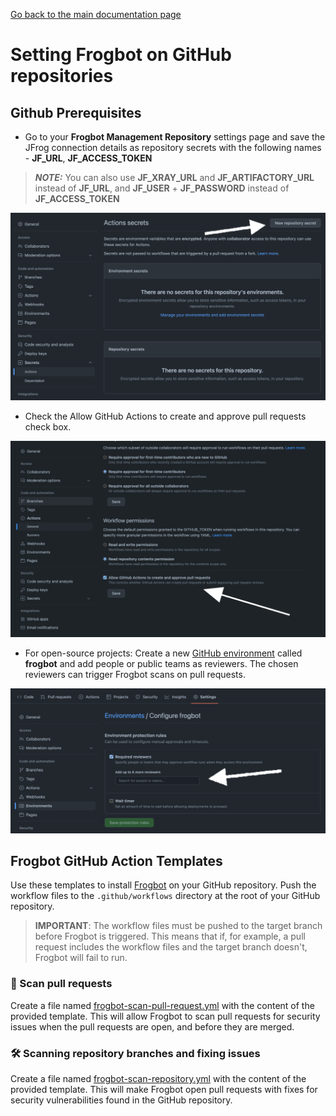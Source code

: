 [Go back to the main documentation page](https://github.com/jfrog/frogbot)

# Setting Frogbot on GitHub repositories

## Github Prerequisites

   - Go to your **Frogbot Management Repository** settings page and save the JFrog connection details as repository secrets with the following names - **JF_URL**, **JF_ACCESS_TOKEN**

   > **_NOTE:_** You can also use **JF_XRAY_URL** and **JF_ARTIFACTORY_URL** instead of **JF_URL**,
   > and **JF_USER** + **JF_PASSWORD** instead of **JF_ACCESS_TOKEN**

   <img src="../images/github-repository-secrets.png" width="600">

   - Check the Allow GitHub Actions to create and approve pull requests check box.

   <img src="../images/github-pr-permissions.png" width="600">

   - For open-source projects: Create a new [GitHub environment](https://docs.github.com/en/actions/deployment/targeting-different-environments/using-environments-for-deployment#creating-an-environment)
   called **frogbot** and add people or public teams as reviewers. The chosen reviewers can trigger Frogbot scans on pull requests.

   <img src="../images/github-environment.png" width="600">

## Frogbot GitHub Action Templates

Use these templates to install [Frogbot](https://github.com/jfrog/frogbot/blob/master/README.md#frogbot) on your GitHub repository.
Push the workflow files to the `.github/workflows` directory at the root of your GitHub repository.

> **IMPORTANT**: The workflow files must be pushed to the target branch before Frogbot is triggered. This means that if, for example, a pull request includes the workflow files and the target branch doesn't, Frogbot will fail to run.

### 🔎 Scan pull requests

Create a file named [frogbot-scan-pull-request.yml](templates/github-actions/frogbot-scan-pull-request.yml) with the content of the provided template.
This will allow Frogbot to scan pull requests for security issues when the pull requests are open, and before they are merged.


### 🛠️ Scanning repository branches and fixing issues

Create a file named [frogbot-scan-repository.yml](templates/github-actions/frogbot-scan-repository.yml) with the content of the provided template.
This will make Frogbot open pull requests with fixes for security vulnerabilities found in the GitHub repository.
